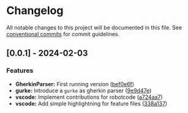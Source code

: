 # Changelog

All notable changes to this project will be documented in this file. See [conventional commits](https://www.conventionalcommits.org/) for commit guidelines.

## [0.0.1] - 2024-02-03

### Features

- **GherkinParser:** First running version ([bef0e6f](https://github.com/d-biehl/robotframework-gherkin-parser/commit/bef0e6f5cf6a198927168c59497eb60263024edd))
- **gurke:** Introduce a `gurke` as gherkin parser ([9e9d47e](https://github.com/d-biehl/robotframework-gherkin-parser/commit/9e9d47e6837eca0eb8b4e36291958688fc4a268d))
- **vscode:** Implement contributions for robotcode ([a724aa7](https://github.com/d-biehl/robotframework-gherkin-parser/commit/a724aa7a8874b9d5d0baac64bad7e795a92bf05e))
- **vscode:** Add simple highlightning for feature files ([338a137](https://github.com/d-biehl/robotframework-gherkin-parser/commit/338a13770e1469dbee521c0906897fc2c1d6b98b))


<!-- generated by git-cliff -->
